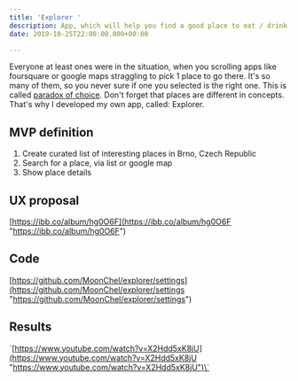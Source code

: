 ```yaml
---
title: 'Explorer '
description: App, which will help you find a good place to eat / drink, have fun
date: 2019-10-25T22:00:00.000+00:00

---
```

Everyone at least ones were in the situation, when you scrolling apps like foursquare or google maps straggling to pick 1 place to go there. It's so many of them, so you never sure if one you selected is the right one. This is called [paradox of choice](https://en.wikipedia.org/wiki/The_Paradox_of_Choice "paradox of choice"). Don't forget that places are different in concepts.  
That's why I developed my own app, called: Explorer.

## MVP definition

1. Create curated list of interesting places in Brno, Czech Republic
2. Search for a place, via list or google map
3. Show place details

## UX proposal

[https://ibb.co/album/hg0O6F](https://ibb.co/album/hg0O6F "https://ibb.co/album/hg0O6F")

## Code

[https://github.com/MoonChel/explorer/settings](https://github.com/MoonChel/explorer/settings "https://github.com/MoonChel/explorer/settings")

## Results

\`[https://www.youtube.com/watch?v=X2Hdd5xK8jU](https://www.youtube.com/watch?v=X2Hdd5xK8jU "https://www.youtube.com/watch?v=X2Hdd5xK8jU")\`